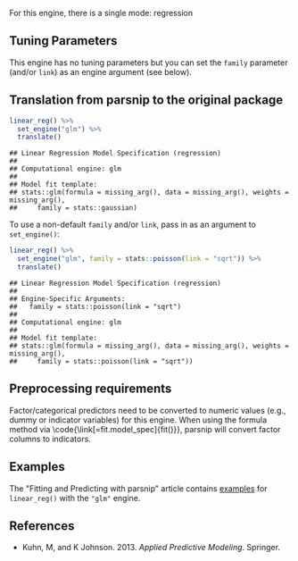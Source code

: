 


For this engine, there is a single mode: regression

## Tuning Parameters

This engine has no tuning parameters but you can set the `family` parameter (and/or `link`) as an engine argument (see below). 

## Translation from parsnip to the original package


```r
linear_reg() %>% 
  set_engine("glm") %>% 
  translate()
```

```
## Linear Regression Model Specification (regression)
## 
## Computational engine: glm 
## 
## Model fit template:
## stats::glm(formula = missing_arg(), data = missing_arg(), weights = missing_arg(), 
##     family = stats::gaussian)
```

To use a non-default `family` and/or `link`, pass in as an argument to `set_engine()`:


```r
linear_reg() %>% 
  set_engine("glm", family = stats::poisson(link = "sqrt")) %>% 
  translate()
```

```
## Linear Regression Model Specification (regression)
## 
## Engine-Specific Arguments:
##   family = stats::poisson(link = "sqrt")
## 
## Computational engine: glm 
## 
## Model fit template:
## stats::glm(formula = missing_arg(), data = missing_arg(), weights = missing_arg(), 
##     family = stats::poisson(link = "sqrt"))
```

## Preprocessing requirements


Factor/categorical predictors need to be converted to numeric values (e.g., dummy or indicator variables) for this engine. When using the formula method via \\code{\\link[=fit.model_spec]{fit()}}, parsnip will convert factor columns to indicators.

## Examples 

The "Fitting and Predicting with parsnip" article contains [examples](https://parsnip.tidymodels.org/articles/articles/Examples.html#linear-reg-glm) for `linear_reg()` with the `"glm"` engine.

## References

 - Kuhn, M, and K Johnson. 2013. _Applied Predictive Modeling_. Springer.
